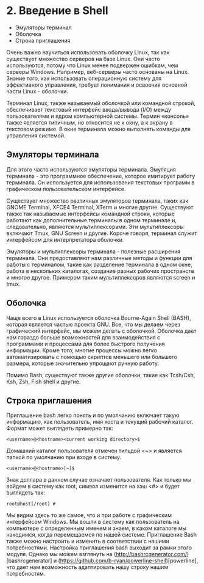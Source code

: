 # 2. Введение в Shell
 
* Эмуляторы терминал   
* Оболочка
* Cтрока приглашения

Очень важно научиться использовать оболочку Linux, так как существует множество серверов на базе Linux. Они часто используются, потому что Linux менее подвержен ошибкам, чем серверы Windows. Например, веб-серверы часто основаны на Linux. Знание того, как использовать операционную систему для эффективного управления, требует понимания и освоения основной части Linux - оболочки.

Терминал Linux, также называемый оболочкой или командной строкой, обеспечивает текстовый интерфейс ввода/вывода (I/O) между пользователями и ядром компьютерной системы. Термин «консоль» также является типичным, но относится не к окну, а к экрану в текстовом режиме. В окне терминала можно выполнять команды для управления системой.

Эмуляторы терминала
----
Для этого часто используются эмуляторы терминала. Эмуляция терминала - это программное обеспечение, которое имитирует работу терминала. Он используется для использования текстовых программ в графическом пользовательском интерфейсе.

Существует множество различных эмуляторов терминала, таких как GNOME Terminal, XFCE4 Terminal, XTerm и многие другие. Существуют также так называемые интерфейсы командной строки, которые работают как дополнительные терминалы в одном терминале и, следовательно, являются мультиплексорами. Эти мультиплексоры включают Tmux, GNU Screen и другие. Короче говоря, терминал служит интерфейсом для интерпретатора оболочки.

Эмуляторы и мультиплексоры терминала - полезные расширения терминала. Они предоставляют нам различные методы и функции для работы с терминалом, такие как разделение терминала в одном окне, работа в нескольких каталогах, создание разных рабочих пространств и многое другое. Примером таким мультиплексоров являются screen и tmux.

Оболочка
----
Чаще всего в Linux используется оболочка Bourne-Again Shell (BASH), которая является частью проекта GNU. Все, что мы делаем через графический интерфейс, мы можем делать с оболочкой. Оболочка дает нам гораздо больше возможностей для взаимодействия с программами и процессами для более быстрого получения информации. Кроме того, многие процессы можно легко автоматизировать с помощью скриптов меньшего или большего размера, которые значительно упрощают ручную работу.

Помимо Bash, существуют также другие оболочки, такие как Tcsh/Csh, Ksh, Zsh, Fish shell и другие.

Cтрока приглашения
----
Приглашение bash легко понять и по умолчанию включает такую информацию, как пользователь, имя хоста и текущий рабочий каталог. Формат может выглядеть примерно так:
```
<username>@<hostname><current working directory>$
```
Домашний каталог пользователя отмечен тильдой <~> и является папкой по умолчанию при входе в систему.
```
<username>@<hostname>[~]$
```
Знак доллара в данном случае означает пользователя. Как только мы войдем в систему как root, символ изменится на хэш <#> и будет выглядеть так:
```
root@host[/root] #
```
Мы видим здесь то же самое, что и при работе с графическим интерфейсом Windows. Мы вошли в систему как пользователь на компьютере с определенным именем и знаем, в каком каталоге мы находимся, когда перемещаемся по нашей системе. Приглашение Bash также можно настроить и изменить в соответствии с нашими потребностями. Настройка приглашения bash выходит за рамки этого модуля. Однако мы можем взглянуть на (http://bashrcgenerator.com/)[bashrcgenerator] и (https://github.com/b-ryan/powerline-shell)[powerline], что дает нам возможность адаптировать нашу строку нашим потребностям.
